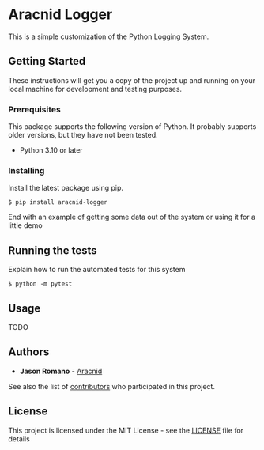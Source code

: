 # Aracnid Logger

This is a simple customization of the Python Logging System.

## Getting Started

These instructions will get you a copy of the project up and running on your local machine for development and testing purposes.

### Prerequisites

This package supports the following version of Python. It probably supports older versions, but they have not been tested.

- Python 3.10 or later

### Installing

Install the latest package using pip.

```
$ pip install aracnid-logger
```

End with an example of getting some data out of the system or using it for a little demo

## Running the tests

Explain how to run the automated tests for this system

```
$ python -m pytest
```

## Usage

TODO

## Authors

- **Jason Romano** - [Aracnid](https://github.com/aracnid)

See also the list of [contributors](https://github.com/lakeannebrewhouse/aracnid-logger/contributors) who participated in this project.

## License

This project is licensed under the MIT License - see the [LICENSE](LICENSE) file for details
